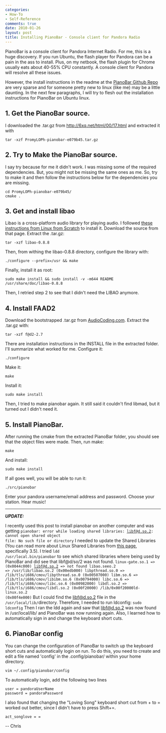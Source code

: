 ```yaml
---
categories:
- How-To
- Self-Reference
comments: true
date: 2010-01-26
layout: post
title: Installing PianoBar - Console client for Pandora Radio
---
```


PianoBar is a console client for Pandora Internet Radio. For me, this
is a huge discovery. If you run Ubuntu, the flash player for Pandora
can be a pain in the ass to install. Plus, on my netbook, the flash
plugin for Chrome usually eats about 40-55% CPU constantly. A console
client for Pandora will resolve all these issues.

<!--more-->
However, the install instructions in the readme at the
[PianoBar Github Repo]('http://github.com/PromyLOPh/pianobar') are very
sparse and for someone pretty new to linux (like me) may be a little
daunting. In the next few paragraphs, I will try to flesh out the
installation instructions for PianoBar on Ubuntu linux.

## 1. Get the PianoBar source.

I downloaded the .tar.gz from http://6xq.net/html/00/17.html and
extracted it with

    tar -xzf PromyLOPh-pianobar-e079b45.tar.gz

## 2.  Try to Make the PianoBar source.

I say try because for me it didn't work. I was missing some of the
required dependencies. But, you might not be missing the same ones as
me. So, try to make it and then follow the instructions below for the
dependencies you are missing.

    cd PromyLOPh-pianobar-e079b45/
    cmake .

## 3. Get and install libao

Libao is a cross-platform audio library for playing audio. I followed
[these instructions from Linux from Scratch]("http://www.linuxfromscratch.org/blfs/view/cvs/multimedia/libao.html")
to install it. Download the source from that page. Extract the .tar.gz:

    tar -xzf libao-0.8.8

Then, from withing the libao-0.8.8 directory, configure the library
with:

    ./configure --prefix=/usr && make

Finally, install it as root:

    sudo make install && sudo install -v -m644 README /usr/share/doc/libao-0.8.8

Then, I retried step 2 to see that I didn't need the LIBAO anymore.

## 4. Install FAAD2

Download the bootstrapped .tar.gz from
[AudioCoding.com]("http://www.audiocoding.com/downloads.html").
Extract the .tar.gz with:

    tar -xzf f@d2-2.7

There are installation instructions in the INSTALL file in the
extracted folder. I'll summarize what worked for me.
Configure it:

    ./configure

Make it:

    make

Install it:

    sudo make install

Then, I tried to make pianobar again. It still said it couldn't find
libmad, but it turned out I didn't need it.

## 5. Install PianoBar.

After running the cmake from the extracted PianoBar folder, you should
see that the object files were made. Then, run make:

    make

And install:

    sudo make install

If all goes well, you will be able to run it:

    ./src/pianobar

Enter your pandora username/email address and password.
Choose your station.
Hear music!

-----------------

***UPDATE:***

I recently used this post to install pianobar on another computer and was getting 
<code>pianobar: error while loading shared libraries: libf@d.so.2: cannot open shared object file: No such file or directory</code>
I needed to update the Shared Libraries (You can read more about Linux Shared Libraries from <a href="http://www.linux.org/docs/ldp/howto/Program-Library-HOWTO/shared-libraries.html">this page</a>, specifically 3.5).  I tried
<code>ldd /usr/local.bin/pianobar</code>
to see which shared libraries where being used by PianoBar and did see that libf@d/so/2 was not found.
<code>linux-gate.so.1 =>  (0x0044c000)
libf@d.so.2 => not found
libao.seeo.2 => /usr/lib/libao.so.2 (0x00edb000)
libpthread.so.0 => /lib/tls/i686/cmov/libpthread.so.0 (0x00507000)
libm.so.6 => /lib/tls/i686/cmov/libibm.so.6 (0x00794000)
libc.so.6 => /lib/tls/i686/cmov/libc.so.6 (0x00982000)
libdl.so.2 => /lib/tls/i686/cmov/libdl.so.2 (0x00f20000)
/lib/0x00f20000ld-linux.so.2 (0x00f4e000)</code>
But I could find the libf@d.so.2 file in the <code>/usr/local/lib/</code>directory. Therefore, I needed to run ldconfig:
<code>sudo ldconfig</code>
Then I ran the ldd again and saw that libf@d.so.2 was now found in /usr/local/lib/ and PianoBar was now running again.
Also, I learned how to automatically sign in and change the keyboard short cuts.

## 6. PianoBar config

You can change the configuration of PianoBar to switch up the keyboard short cuts and automatically login on run. To do this, you need to create and edit a file named 'config' in the .config/pianobar/ within your home directory.

    vim ~/.config/pianobar/config

To automatically login, add the following two lines

    user = pandoraUserName
    password = pandoraPassword

I also found that changing the "Loving Song" keyboard short cut from + to = worked out better, since I didn't have to press Shift+=.

    act_songlove = =

-- Chris
